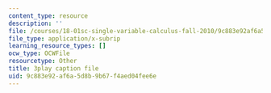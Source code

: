 ```yaml
---
content_type: resource
description: ''
file: /courses/18-01sc-single-variable-calculus-fall-2010/9c883e92af6a5d8b9b67f4aed04fee6e_9v25gg2qJYE.vtt
file_type: application/x-subrip
learning_resource_types: []
ocw_type: OCWFile
resourcetype: Other
title: 3play caption file
uid: 9c883e92-af6a-5d8b-9b67-f4aed04fee6e
---
```

